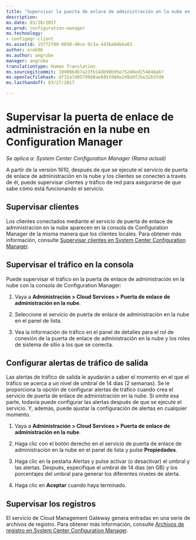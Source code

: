 ```yaml
---
title: "Supervisar la puerta de enlace de administración en la nube en Configuration Manager | Microsoft Docs"
description: 
ms.date: 03/28/2017
ms.prod: configuration-manager
ms.technology:
- configmgr-client
ms.assetid: 15f72f80-9850-40ce-9c3a-443ba04b6a03
author: arob98
ms.author: angrobe
manager: angrobe
translationtype: Human Translation
ms.sourcegitcommit: 199096db7a23fb14db98b95e75246ed254848ab7
ms.openlocfilehash: df32a7d95799d8ae685fd66e2d9ddf25e32b37d0
ms.lasthandoff: 03/27/2017

---
```


# <a name="monitor-cloud-management-gateway-in-configuration-manager"></a>Supervisar la puerta de enlace de administración en la nube en Configuration Manager

*Se aplica a: System Center Configuration Manager (Rama actual)*

A partir de la versión 1610, después de que se ejecute el servicio de puerta de enlace de administración en la nube y los clientes se conecten a través de él, puede supervisar clientes y tráfico de red para asegurarse de que sabe cómo está funcionando el servicio.

## <a name="monitor-clients"></a>Supervisar clientes

Los clientes conectados mediante el servicio de puerta de enlace de administración en la nube aparecen en la consola de Configuration Manager de la misma manera que los clientes locales. Para obtener más información, consulte [Supervisar clientes en System Center Configuration Manager](monitor-clients.md).

## <a name="monitor-traffic-in-the-console"></a>Supervisar el tráfico en la consola

Puede supervisar el tráfico en la puerta de enlace de administración en la nube con la consola de Configuration Manager:

1. Vaya a **Administración > Cloud Services > Puerta de enlace de administración en la nube**.

2. Seleccione el servicio de puerta de enlace de administración en la nube en el panel de lista.

3. Vea la información de tráfico en el panel de detalles para el rol de conexión de la puerta de enlace de administración en la nube y los roles de sistema de sitio a los que se conecta.

## <a name="set-up-outbound-traffic-alerts"></a>Configurar alertas de tráfico de salida

Las alertas de tráfico de salida le ayudarán a saber el momento en el que el tráfico se acerca a un nivel de umbral de 14 días (2 semanas). Se le proporciona la opción de configurar alertas de tráfico cuando crea el servicio de puerta de enlace de administración en la nube. Si omite esa parte, todavía puede configurar las alertas después de que se ejecute el servicio. Y, además, puede ajustar la configuración de alertas en cualquier momento.

1. Vaya a **Administración > Cloud Services > Puerta de enlace de administración en la nube**.

2. Haga clic con el botón derecho en el servicio de puerta de enlace de administración en la nube en el panel de lista y pulse **Propiedades**.

3. Haga clic en la pestaña Alertas y pulse activar (o desactivar) el umbral y las alertas. Después, especifique el umbral de 14 días (en GB) y los porcentajes del umbral para generar los diferentes niveles de alerta.

4. Haga clic en **Aceptar** cuando haya terminado.

## <a name="monitor-logs"></a>Supervisar los registros

El servicio de Cloud Management Gateway genera entradas en una serie de archivos de registro. Para obtener más información, consulte [Archivos de registro en System Center Configuration Manager](/sccm/core/plan-design/hierarchy/log-files).

